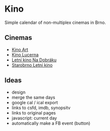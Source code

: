 # Kino

Simple calendar of non-multiplex cinemas in Brno.

## Cinemas

- [Kino Art](http://www.kinoartbrno.cz/)
- [Kino Lucerna](http://www.kinolucerna.info/)
- [Letní kino Na Dobráku](http://www.kinonadobraku.cz/)
- [Starobrno Letní kino](http://www.letnikinobrno.cz/)

## Ideas

- design
- merge the same days
- google cal / ical export
- links to csfd, imdb, synopsitv
- links to original pages
- javascript: current day
- automatically make a FB event (button)
